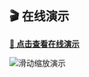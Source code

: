 ## 🎬 在线演示

**[🚀 点击查看在线演示](https://lethe6498.github.io/SlidingScaleLayout/)**

![滑动缩放演示](images/motion.gif)